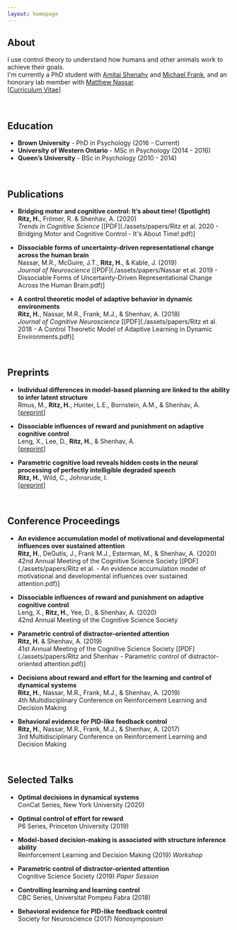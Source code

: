 ```yaml
---
layout: homepage
---
```


## About
I use control theory to understand how humans and other animals work to achieve their goals.
<br>
I'm currently a PhD student with [Amitai Shenahv](https://www.shenhavlab.org/) and [Michael Frank](https://www.lnccbrown.com/), and an honorary lab member with [Matthew Nassar](https://sites.brown.edu/mattlab/).
<br>
[[Curriculum Vitae](./assets/CV/hritz_CV.pdf)]


<br>


## Education
- **Brown University** - PhD in Psychology (2016 - Current)
- **University of Western Ontario** - MSc in Psychology (2014 - 2016)
- **Queen’s University** - BSc in Psychology (2010 - 2014)


<br>


## Publications

- **Bridging motor and cognitive control: It’s about time! (Spotlight)**
  <br>
  **Ritz, H.**, Frömer, R. & Shenhav, A. (2020)
  <br>
  *Trends in Cognitive Science* [[PDF](./assets/papers/Ritz et al. 2020 - Bridging Motor and Cognitive Control - It's About Time!.pdf)]

- **Dissociable forms of uncertainty-driven representational change across the human brain**
  <br>
  Nassar, M.R., McGuire, J.T., **Ritz, H.**, & Kable, J. (2019)
  <br>
  *Journal of Neuroscience* [[PDF](./assets/papers/Nassar et al. 2019 - Dissociable Forms of Uncertainty-Driven Representational Change Across the Human Brain.pdf)]

- **A control theoretic model of adaptive behavior in dynamic environments**
  <br>
  **Ritz, H.**, Nassar, M.R., Frank, M.J., & Shenhav, A. (2018)
  <br>
  *Journal of Cognitive Neuroscience* [[PDF](./assets/papers/Ritz et al. 2018 - A Control Theoretic Model of Adaptive Learning in Dynamic Environments.pdf)]


<br>


## Preprints

- **Individual differences in model-based planning are linked to the ability to infer latent structure**
  <br>
  Rmus, M., **Ritz, H.**, Hunter, L.E., Bornstein, A.M., & Shenhav, A.
  <br>
  [[preprint](https://www.biorxiv.org/content/10.1101/723072v1.abstract)]
  
- **Dissociable influences of reward and punishment on adaptive cognitive control**
  <br>
  Leng, X., Lee, D., **Ritz, H.**, & Shenhav, A.
  <br>
  [[preprint](https://www.biorxiv.org/content/10.1101/2020.09.11.294157v1.abstract)]
  
- **Parametric cognitive load reveals hidden costs in the neural processing of perfectly intelligible degraded speech**
  <br>
  **Ritz, H.**, Wild, C., Johnsrude, I.
  <br>
  [[preprint](https://www.biorxiv.org/content/10.1101/2020.10.02.324509v2.abstract)]
 

<br>


## Conference Proceedings 

- **An evidence accumulation model of motivational and developmental influences over sustained attention**
  <br>
  **Ritz, H.**, DeGutis, J., Frank M.J., Esterman, M., & Shenhav, A. (2020)
  <br>
  42nd Annual Meeting of the Cognitive Science Society [[PDF](./assets/papers/Ritz et al. - An evidence accumulation model of motivational and developmental influences over sustained attention.pdf)]

- **Dissociable influences of reward and punishment on adaptive cognitive control**
  <br>
  Leng, X., **Ritz, H.**, Yee, D., & Shenhav, A. (2020)
  <br>
  42nd Annual Meeting of the Cognitive Science Society

- **Parametric control of distractor-oriented attention**
  <br>
  **Ritz, H.** & Shenhav, A. (2019)
  <br>
  41st Annual Meeting of the Cognitive Science Society [[PDF](./assets/papers/Ritz and Shenhav - Parametric control of distractor-oriented attention.pdf)]
  
- **Decisions about reward and effort for the learning and control of dynamical systems**
  <br>
  **Ritz, H.**, Nassar, M.R., Frank, M.J., & Shenhav, A. (2019)
  <br>
  4th Multidisciplinary Conference on Reinforcement Learning and Decision Making
  
- **Behavioral evidence for PID-like feedback control**
  <br>
  **Ritz, H.**, Nassar, M.R., Frank, M.J., & Shenhav, A. (2017)
  <br>
  3rd Multidisciplinary Conference on Reinforcement Learning and Decision Making


<br>


## Selected Talks

- **Optimal decisions in dynamical systems**
  <br>
  ConCat Series, New York University (2020)
  
- **Optimal control of effort for reward**
  <br>
  P6 Series, Princeton University (2019)
  
- **Model-based decision-making is associated with structure inference ability**
  <br>
  Reinforcement Learning and Decision Making (2019) *Workshop*

- **Parametric control of distractor-oriented attention**
  <br>
  Cognitive Science Society (2019) *Paper Session*

- **Controlling learning and learning control**
  <br>
  CBC Series, Universitat Pompeu Fabra (2018)
  
- **Behavioral evidence for PID-like feedback control**
  <br>
  Society for Neuroscience (2017) *Nanosymposium*
  

<br>


